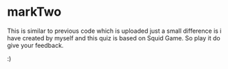 # markTwo
This is similar to previous code which is uploaded just a small difference is i have created by myself and this quiz is based on Squid Game.
So play it do give your feedback. 

:)
